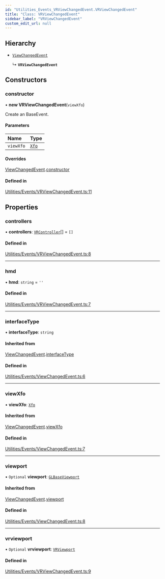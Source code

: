 ```yaml
---
id: "Utilities_Events_VRViewChangedEvent.VRViewChangedEvent"
title: "Class: VRViewChangedEvent"
sidebar_label: "VRViewChangedEvent"
custom_edit_url: null
---
```




## Hierarchy

- [`ViewChangedEvent`](Utilities_Events_ViewChangedEvent.ViewChangedEvent)

  ↳ **`VRViewChangedEvent`**

## Constructors

### constructor

• **new VRViewChangedEvent**(`viewXfo`)

Create an BaseEvent.

#### Parameters

| Name | Type |
| :------ | :------ |
| `viewXfo` | [`Xfo`](../../Math/Math_Xfo.Xfo) |

#### Overrides

[ViewChangedEvent](Utilities_Events_ViewChangedEvent.ViewChangedEvent).[constructor](Utilities_Events_ViewChangedEvent.ViewChangedEvent#constructor)

#### Defined in

[Utilities/Events/VRViewChangedEvent.ts:11](https://github.com/ZeaInc/zea-engine/blob/339201283/src/Utilities/Events/VRViewChangedEvent.ts#L11)

## Properties

### controllers

• **controllers**: [`VRController`](../../Renderer/VR/Renderer_VR_VRController.VRController)[] = `[]`

#### Defined in

[Utilities/Events/VRViewChangedEvent.ts:8](https://github.com/ZeaInc/zea-engine/blob/339201283/src/Utilities/Events/VRViewChangedEvent.ts#L8)

___

### hmd

• **hmd**: `string` = `''`

#### Defined in

[Utilities/Events/VRViewChangedEvent.ts:7](https://github.com/ZeaInc/zea-engine/blob/339201283/src/Utilities/Events/VRViewChangedEvent.ts#L7)

___

### interfaceType

• **interfaceType**: `string`

#### Inherited from

[ViewChangedEvent](Utilities_Events_ViewChangedEvent.ViewChangedEvent).[interfaceType](Utilities_Events_ViewChangedEvent.ViewChangedEvent#interfacetype)

#### Defined in

[Utilities/Events/ViewChangedEvent.ts:6](https://github.com/ZeaInc/zea-engine/blob/339201283/src/Utilities/Events/ViewChangedEvent.ts#L6)

___

### viewXfo

• **viewXfo**: [`Xfo`](../../Math/Math_Xfo.Xfo)

#### Inherited from

[ViewChangedEvent](Utilities_Events_ViewChangedEvent.ViewChangedEvent).[viewXfo](Utilities_Events_ViewChangedEvent.ViewChangedEvent#viewxfo)

#### Defined in

[Utilities/Events/ViewChangedEvent.ts:7](https://github.com/ZeaInc/zea-engine/blob/339201283/src/Utilities/Events/ViewChangedEvent.ts#L7)

___

### viewport

• `Optional` **viewport**: [`GLBaseViewport`](../../Renderer/Renderer_GLBaseViewport.GLBaseViewport)

#### Inherited from

[ViewChangedEvent](Utilities_Events_ViewChangedEvent.ViewChangedEvent).[viewport](Utilities_Events_ViewChangedEvent.ViewChangedEvent#viewport)

#### Defined in

[Utilities/Events/ViewChangedEvent.ts:8](https://github.com/ZeaInc/zea-engine/blob/339201283/src/Utilities/Events/ViewChangedEvent.ts#L8)

___

### vrviewport

• `Optional` **vrviewport**: [`VRViewport`](../../Renderer/VR/Renderer_VR_VRViewport.VRViewport)

#### Defined in

[Utilities/Events/VRViewChangedEvent.ts:9](https://github.com/ZeaInc/zea-engine/blob/339201283/src/Utilities/Events/VRViewChangedEvent.ts#L9)

